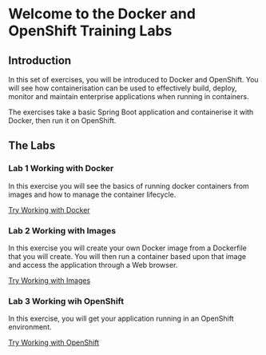 # Welcome to the Docker and OpenShift Training Labs

## Introduction

In this set of exercises, you will be introduced to Docker and OpenShift. You will see how containerisation can be used to effectively build, deploy, monitor and maintain enterprise applications when running in containers.

The exercises take a basic Spring Boot application and containerise it with Docker, then run it on OpenShift.


## The Labs
### Lab 1 Working with Docker
In this exercise you will see the basics of running docker containers from images and how to manage the container lifecycle. 

[Try Working with Docker](module2_docker.md)

### Lab 2 Working with Images
In this exercise you will create your own Docker image from a Dockerfile that you will create. You will then run a container based upon that image and access the application through a Web browser. 

[Try Working with Images](module3_images.md)

### Lab 3 Working wih OpenShift
In this exercise, you will get your application running in an OpenShift environment.

[Try Working with OpenShift](module5_openshift.md)

